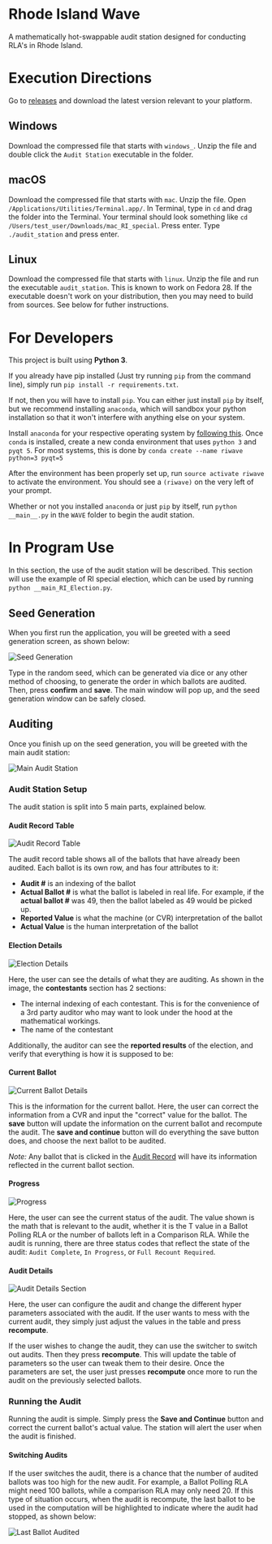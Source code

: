 # Rhode Island Wave
A mathematically hot-swappable audit station designed for conducting RLA's in 
Rhode Island.

# Execution Directions

Go to [releases](https://github.com/agupta231/RIWAVE/releases) and download the latest
version relevant to your platform. 

## Windows

Download the compressed file that starts with `windows_`. Unzip the file and double click
the `Audit Station` executable in the folder.

## macOS

Download the compressed file that starts with `mac`. Unzip the file. Open
`/Applications/Utilities/Terminal.app/`. In Terminal, type in `cd` and drag the folder into
the Terminal. Your terminal should look something like `cd 
/Users/test_user/Downloads/mac_RI_special`. Press enter. Type `./audit_station` and press
enter.

## Linux

Download the compressed file that starts with `linux`. Unzip the file and run the executable
`audit_station`. This is known to work on Fedora 28. If the executable doesn't work on your
distribution, then you may need to build from sources. See below for futher instructions.

# For Developers
This project is built using **Python 3**. 

If you already have pip installed (Just try running `pip` from the command line), simply 
run `pip install -r requirements.txt`. 

If not, then you will have to install `pip`. You can either just install `pip` by itself,
but we recommend installing `anaconda`, which will sandbox your python installation so that
it won't interfere with anything else on your system. 

Install `anaconda` for your respective operating system by [following this](https://conda.io/docs/user-guide/install/index.html#regular-installation). Once `conda` is installed, create a new conda environment that
 uses `python 3` and `pyqt 5`. For most systems, this is done by `conda create --name
 riwave python=3 pyqt=5`

After the environment has been properly set up, run `source activate riwave` to activate
the environment. You should see a `(riwave)` on the very left of your prompt.

Whether or not you installed `anaconda` or just `pip` by itself, run `python __main__.py` 
in the `WAVE` folder to begin the audit station.

# In Program Use
In this section, the use of the audit station will be described. This section will use the
example of RI special election, which can be used by running `python __main_RI_Election.py`.

## Seed Generation
When you first run the application, you will be greeted with a seed generation screen, as
shown below:

![Seed Generation][seed_gen]

Type in the random seed, which can be generated via dice or any other method of choosing, to
generate the order in which ballots are audited. Then, press **confirm** and **save**. The
main window will pop up, and the seed generation window can be safely closed.

## Auditing
Once you finish up on the seed generation, you will be greeted with the main audit station:

![Main Audit Station][station_main]

### Audit Station Setup

The audit station is split into 5 main parts, explained below.

#### Audit Record Table

![Audit Record Table][station_audit_table]

The audit record table shows all of the ballots that have already been audited. Each ballot
is its own row, and has four attributes to it:

* **Audit #** is an indexing of the ballot
* **Actual Ballot #** is what the ballot is labeled in real life. For example, if the **actual ballot #** was 49, then the ballot labeled as 49 would be picked up.
* **Reported Value** is what the machine (or CVR) interpretation of the ballot
* **Actual Value** is the human interpretation of the ballot

#### Election Details

![Election Details][station_ele_details]

Here, the user can see the details of what they are auditing. As shown in the image, the
**contestants** section has 2 sections: 

* The internal indexing of each contestant. This is for the convenience of a 3rd party
  auditor who may want to look under the hood at the mathematical workings.
* The name of the contestant

Additionally, the auditor can see the **reported results** of the election, and verify that
everything is how it is supposed to be:

#### Current Ballot

![Current Ballot Details][station_current_ballot]

This is the information for the current ballot. Here, the user can correct the information
from a CVR and input the "correct" value for the ballot. The **save** button will update the
information on the current ballot and recompute the audit. The **save and continue** button
will do everything the save button does, and choose the next ballot to be audited.

*Note:* Any ballot that is clicked in the [Audit Record](#audit-record-table) will have its
information reflected in the current ballot section.

#### Progress

![Progress][station_progress]

Here, the user can see the current status of the audit. The value shown is the math that is
relevant to the audit, whether it is the T value in a Ballot Polling RLA or the number of
ballots left in a Comparison RLA. While the audit is running, there are three status codes
that reflect the state of the audit: `Audit Complete`, `In Progress`, or `Full Recount
Required`.

#### Audit Details

![Audit Details Section][station_audit_details]

Here, the user can configure the audit and change the different hyper parameters associated
with the audit. If the user wants to mess with the current audit, they simply just adjust
the values in the table and press **recompute**. 

If the user wishes to change the audit, they can use the switcher to switch out audits. 
Then they press **recompute**. This will update the table of parameters so the user can
tweak them to their desire. Once the parameters are set, the user just presses **recompute**
once more to run the audit on the previously selected ballots.

### Running the Audit

Running the audit is simple. Simply press the **Save and Continue** button and correct the
current ballot's actual value. The station will alert the user when the audit is finished.

#### Switching Audits

If the user switches the audit, there is a chance that the number of audited ballots was too
high for the new audit. For example, a Ballot Polling RLA might need 100 ballots, while a 
comparison RLA may only need 20. If this type of situation occurs, when the audit is
recompute, the last ballot to be used in the computation will be highlighted to indicate
where the audit had stopped, as shown below:

![Last Ballot Audited][last_ballot]


[seed_gen]: https://imgur.com/25G2mwG.png "Seed Generation"
[station_main]: https://imgur.com/MpwTU5B.png "Main Screen"
[station_audit_table]: https://imgur.com/kz6U8dQ.png "Audit Table"
[station_ele_details]: https://imgur.com/92cT38l.png "Election Details"
[station_current_ballot]: https://imgur.com/HJEAIs5.png "Current Ballot"
[station_progress]: https://imgur.com/Mgviij9.png "Progress"
[station_audit_details]: https://imgur.com/ckT2KtO.png "Audit Details"
[last_ballot]: https://imgur.com/5n2b5sJ.png "Switching Settings"
